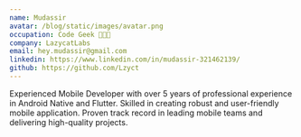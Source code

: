 ```yaml
---
name: Mudassir
avatar: /blog/static/images/avatar.png
occupation: Code Geek 🧑🏻‍💻
company: LazycatLabs
email: hey.mudassir@gmail.com
linkedin: https://www.linkedin.com/in/mudassir-321462139/
github: https://github.com/Lzyct
---
```


Experienced Mobile Developer with over 5 years of professional experience in Android Native and Flutter. Skilled in creating robust and user-friendly mobile application. Proven track record in leading mobile teams and delivering high-quality projects.
